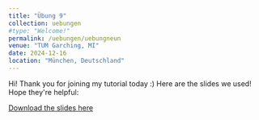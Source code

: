 ```yaml
---
title: "Übung 9"
collection: uebungen
#type: "Welcome!"
permalink: /uebungen/uebungneun
venue: "TUM Garching, MI"
date: 2024-12-16
location: "München, Deutschland"
---
```


Hi! Thank you for joining my tutorial today :) Here are the slides we used! Hope they're helpful:

[Download the slides here](http://berrakkilic.github.io/files/ERA9.pdf)
